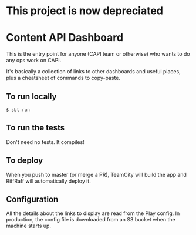 # This project is now depreciated

# Content API Dashboard

This is the entry point for anyone (CAPI team or otherwise) who wants to do any ops work on CAPI.

It's basically a collection of links to other dashboards and useful places, plus a cheatsheet of commands to copy-paste.

## To run locally

```
$ sbt run
```

## To run the tests

Don't need no tests. It compiles!

## To deploy

When you push to master (or merge a PR), TeamCity will build the app and RiffRaff will automatically deploy it.

## Configuration

All the details about the links to display are read from the Play config. In production, the config file is downloaded from an S3 bucket when the machine starts up.
